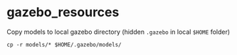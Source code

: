 # gazebo_resources

Copy models to local gazebo directory (hidden ```.gazebo``` in local ```$HOME``` folder) 
```
cp -r models/* $HOME/.gazebo/models/
```
